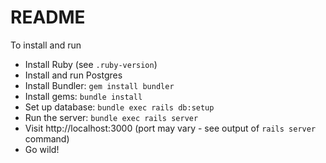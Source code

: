 # README

To install and run

* Install Ruby (see `.ruby-version`)
* Install and run Postgres
* Install Bundler: `gem install bundler`
* Install gems: `bundle install`
* Set up database: `bundle exec rails db:setup`
* Run the server: `bundle exec rails server`
* Visit http://localhost:3000 (port may vary - see output of `rails server` command)
* Go wild!
